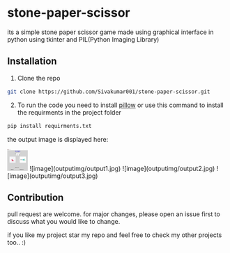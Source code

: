 # stone-paper-scissor

its a simple stone paper scissor game made using graphical interface in python using tkinter and PIL(Python Imaging Library)

## Installation

1. Clone the repo

```bash
git clone https://github.com/Sivakumar001/stone-paper-scissor.git
```

2. To run the code you need to install [pillow](https://pypi.org/project/Pillow/) or use this command to install the requirments in the project folder 

```bash
pip install requirments.txt
```

the output image is displayed here:

<img src="outputimg/output1.jpg" alt="output 1" height="50px">
![image](outputimg/output1.jpg)
![image](outputimg/output2.jpg)
![image](outputimg/output3.jpg)

## Contribution

pull request are welcome. for major changes, please open an issue first to discuss what you would like to change.

if you like my project star my repo and feel free to check my other projects too.. :)
